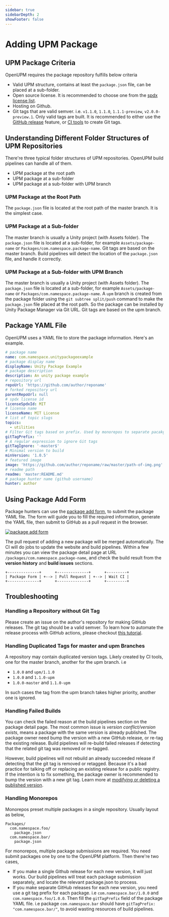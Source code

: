 ```yaml
---
sidebar: true
sidebarDepth: 2
showFooter: false
---
```

# Adding UPM Package

## UPM Package Criteria

OpenUPM requires the package repository fulfills below criteria
- Valid UPM structure, contains at least the `package.json` file, can be placed at a sub-folder.
- Open source license. It is recommended to choose one from the [spdx license list](https://spdx.org/licenses/).
- Hosting on Github.
- Git tags that are valid semver. i.e. `v1.1.0`, `1.1.0`, `1.1.1-preview`, `v2.0.0-preview.1`. Only valid tags are built. It is recommended to either use the [GitHub release](https://help.github.com/en/github/administering-a-repository/creating-releases) feature, or [CI tools](https://medium.com/openupm/how-to-maintain-upm-package-part-2-f352fbf5f87c) to create Git tags.

## Understanding Different Folder Structures of UPM Repositories

There're three typical folder structures of UPM repositories. OpenUPM build pipelines can handle all of them.

- UPM package at the root path
- UPM package at a sub-folder
- UPM package at a sub-folder with UPM branch

### UPM Package at the Root Path

The `package.json` file is located at the root path of the master branch. It is the simplest case.

### UPM Package at a Sub-folder

The master branch is usually a Unity project (with Assets folder). The `package.json` file is located at a sub-folder, for example `Assets/package-name` or `Packages/com.namespace.package-name`. Git tags are based on the master branch. Build pipelines will detect the location of the `package.json` file, and handle it correctly.

### UPM Package at a Sub-folder with UPM Branch

The master branch is usually a Unity project (with Assets folder). The `package.json` file is located at a sub-folder, for example `Assets/package-name` or `Packages/com.namespace.package-name`. A `upm` branch is created from the package folder using the `git subtree split/push` command to make the `package.json` file placed at the root path. So the package can be installed by Unity Package Manager via Git URL. Git tags are based on the upm branch.

## Package YAML File

OpenUPM uses a YAML file to store the package information. Here's an example.

```yaml
# package name
name: com.namespace.unitypackageexample
# package display name
displayName: Unity Package Example
# package description
description: An unity package example
# repository url
repoUrl: 'https://github.com/author/reponame'
# forked repository url
parentRepoUrl: null
# spdx license id
licenseSpdxId: MIT
# license name
licenseName: MIT License
# list of topic slugs
topics:
  - utilities
# Filter Git tags based on prefix. Used by monorepos to separate pacakges
gitTagPrefix: ''
# A regular expression to ignore Git tags
gitTagIgnore: '-master$'
# Minimal version to build
minVersion: '1.0.5'
# featured image
image: 'https://github.com/author/reponame/raw/master/path-of-img.png'
# readme path
readme: 'master:README.md'
# package hunter name (github username)
hunter: author
```

## Using Package Add Form

Package hunters can use the [package add form](/packages/add/), to submit the package YAML file. The form will guide you to fill the required information, generate the YAML file, then submit to GitHub as a pull request in the browser.

[![package add form](./images/package-add-form.png)](/packages/add/)

The pull request of adding a new package will be merged automatically. The CI will do jobs to update the website and build pipelines. Within a few minutes you can view the package detail page at URL `/packages/com.namespace.package-name`, and check the build result from the **version history** and **build issues** sections.

```
+--------------+      +--------------+      +---------+
| Package Form | +--> | Pull Request | +--> | Wait CI |
+--------------+      +--------------+      +---------+
```

## Troubleshooting

### Handling a Repository without Git Tag

Please create an issue on the author's repository for making GitHub releases. The git tag should be a valid semver. To learn how to automate the release process with GitHub actions, please checkout [this tutorial](https://medium.com/openupm/how-to-maintain-upm-package-part-2-f352fbf5f87c).

### Handling Duplicated Tags for master and upm Branches

A repository may contain duplicated version tags. Likely created by CI tools, one for the master branch, another for the upm branch. i.e

- `1.0.0` and `upm/1.1.0`
- `1.0.0` and `1.1.0-upm`
- `1.0.0-master` and `1.1.0-upm`

In such cases the tag from the upm branch takes higher priority, another one is ignored.

### Handling Failed Builds

You can check the failed reason at the build pipelines section on the package detail page. The most common issue is *version conflict/version exists*, means a package with the same version is already published. The package owner need bump the version with a new GitHub release, or re-tag the existing release. Build pipelines will re-build failed releases if detecting that the related git tag was removed or re-tagged.

However, build pipelines will not rebuild an already succeeded release if detecting that the git tag is removed or retagged. Because it's a bad practice for talking off or replacing an existing release for a public registry. If the intention is to fix something, the package owner is recommended to bump the version with a new git tag. Learn more at [modifying or deleting a published version](modifying-upm-package.md#modifying-or-deleting-a-published-version).

### Handling Monorepos

Monorepos preset multiple packages in a single repository. Usually layout as below,

```
Packages/
  com.namespace.foo/
    package.json
  com.namespace.bar/
    package.json
```

For monorepos, multiple package submissions are required. You need submit packages one by one to the OpenUPM platform. Then there're two cases,
- If you make a single Github release for each new version, it will just works. Our build pipelines will treat each package submission separately, and locate the relevant package.json to process.
- If you make separate GitHub releases for each new version, you need use a git tag prefix for each package. i.e `com.namespace.bar/1.0.0` and `com.namespace.foo/1.0.0`. Then fill the `gitTagPrefix` field of the package YAML file. i.e package `com.namespace.bar` should have `gitTagPrefix: "com.namespace.bar/"`, to avoid wasting resources of build pipelines.
